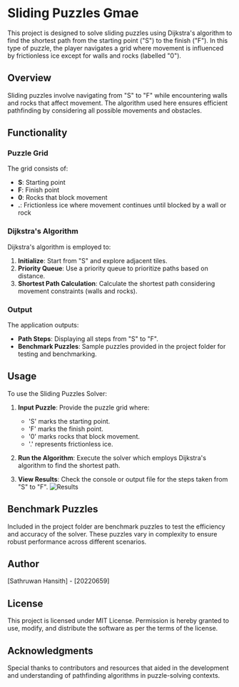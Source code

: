 # Sliding Puzzles Gmae

This project is designed to solve sliding puzzles using Dijkstra's algorithm to find the shortest path from the starting point ("S") to the finish ("F"). In this type of puzzle, the player navigates a grid where movement is influenced by frictionless ice except for walls and rocks (labelled "0").

## Overview

Sliding puzzles involve navigating from "S" to "F" while encountering walls and rocks that affect movement. The algorithm used here ensures efficient pathfinding by considering all possible movements and obstacles.

## Functionality

### Puzzle Grid

The grid consists of:
- **S**: Starting point
- **F**: Finish point
- **0**: Rocks that block movement
- **.**: Frictionless ice where movement continues until blocked by a wall or rock

### Dijkstra's Algorithm

Dijkstra's algorithm is employed to:
1. **Initialize**: Start from "S" and explore adjacent tiles.
2. **Priority Queue**: Use a priority queue to prioritize paths based on distance.
3. **Shortest Path Calculation**: Calculate the shortest path considering movement constraints (walls and rocks).

### Output

The application outputs:
- **Path Steps**: Displaying all steps from "S" to "F".
- **Benchmark Puzzles**: Sample puzzles provided in the project folder for testing and benchmarking.

## Usage

To use the Sliding Puzzles Solver:
1. **Input Puzzle**: Provide the puzzle grid where:
   - 'S' marks the starting point.
   - 'F' marks the finish point.
   - '0' marks rocks that block movement.
   - '.' represents frictionless ice.
   
2. **Run the Algorithm**: Execute the solver which employs Dijkstra's algorithm to find the shortest path.
   
3. **View Results**: Check the console or output file for the steps taken from "S" to "F".
![Results](https://imgur.com/Xb0GJpJ.png)

## Benchmark Puzzles

Included in the project folder are benchmark puzzles to test the efficiency and accuracy of the solver. These puzzles vary in complexity to ensure robust performance across different scenarios.

## Author

[Sathruwan Hansith] - [20220659]

## License

This project is licensed under MIT License. Permission is hereby granted to use, modify, and distribute the software as per the terms of the license.

## Acknowledgments

Special thanks to contributors and resources that aided in the development and understanding of pathfinding algorithms in puzzle-solving contexts.
